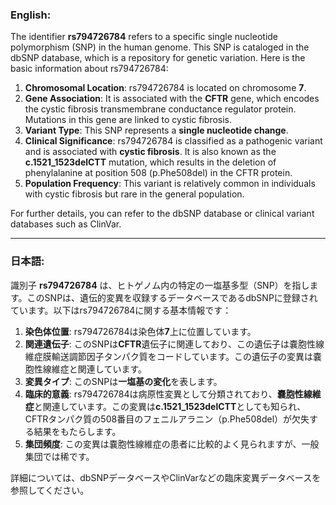 ### English:
The identifier **rs794726784** refers to a specific single nucleotide polymorphism (SNP) in the human genome. This SNP is cataloged in the dbSNP database, which is a repository for genetic variation. Here is the basic information about rs794726784:

1. **Chromosomal Location**: rs794726784 is located on chromosome **7**.
2. **Gene Association**: It is associated with the **CFTR** gene, which encodes the cystic fibrosis transmembrane conductance regulator protein. Mutations in this gene are linked to cystic fibrosis.
3. **Variant Type**: This SNP represents a **single nucleotide change**.
4. **Clinical Significance**: rs794726784 is classified as a pathogenic variant and is associated with **cystic fibrosis**. It is also known as the **c.1521_1523delCTT** mutation, which results in the deletion of phenylalanine at position 508 (p.Phe508del) in the CFTR protein.
5. **Population Frequency**: This variant is relatively common in individuals with cystic fibrosis but rare in the general population.

For further details, you can refer to the dbSNP database or clinical variant databases such as ClinVar.

---

### 日本語:
識別子 **rs794726784** は、ヒトゲノム内の特定の一塩基多型（SNP）を指します。このSNPは、遺伝的変異を収録するデータベースであるdbSNPに登録されています。以下はrs794726784に関する基本情報です：

1. **染色体位置**: rs794726784は染色体**7**上に位置しています。
2. **関連遺伝子**: このSNPは**CFTR**遺伝子に関連しており、この遺伝子は嚢胞性線維症膜輸送調節因子タンパク質をコードしています。この遺伝子の変異は嚢胞性線維症と関連しています。
3. **変異タイプ**: このSNPは**一塩基の変化**を表します。
4. **臨床的意義**: rs794726784は病原性変異として分類されており、**嚢胞性線維症**と関連しています。この変異は**c.1521_1523delCTT**としても知られ、CFTRタンパク質の508番目のフェニルアラニン（p.Phe508del）が欠失する結果をもたらします。
5. **集団頻度**: この変異は嚢胞性線維症の患者に比較的よく見られますが、一般集団では稀です。

詳細については、dbSNPデータベースやClinVarなどの臨床変異データベースを参照してください。